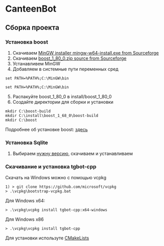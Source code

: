 # CanteenBot
## Сборка проекта
### Установка boost
1) Скачиваем [MinGW installer mingw-w64-install.exe from Sourceforge](https://sourceforge.net/projects/mingw-w64/files/Toolchains%20targetting%20Win32/Personal%20Builds/mingw-builds/installer/)
2) Скачиваем [boost_1_80_0.zip source from Sourceforge](https://sourceforge.net/projects/boost/files/boost/1.80.0/)
3) Устанавливем MinGW
4) Добавляем в системные пути переменных сред
```
set PATH=%PATH%;C:\MinGW\bin
```
```
set PATH=%PATH%;C:\MinGW\bin
```
5) Распакуйте boost_1_80_0 в install/boost_1_80_0
6) Создайте директории для сборки и установки
```
mkdir C:\boost-build
mkdir C:\install\boost_1_68_0\boost-build
mkdir C:\boost
```
Подробнее об установке boost: [здесь](https://gist.github.com/zrsmithson/0b72e0cb58d0cb946fc48b5c88511da8)
### Установка Sqlite
1) Выбираем [нужну версию](https://sqlite.org/download.html), скачиваем и устанавливаем

### Скачивание и установка tgbot-cpp
Скачать на Windows можно с помощью vcpkg
```
1) > git clone https://github.com/microsoft/vcpkg
> .\vcpkg\bootstrap-vcpkg.bat
```
Для Windows x64:
```
> .\vcpkg\vcpkg install tgbot-cpp:x64-windows
```
Для Windows x86
```
> .\vcpkg\vcpkg install tgbot-cpp
```
Для установки используте [CMakeLists](https://github.com/zhuzzzhha/course_work/blob/main/CMakeLists.txt)
